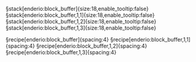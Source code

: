 §stack[enderio:block_buffer]{size:18,enable_tooltip:false}§stack[enderio:block_buffer,1,1]{size:18,enable_tooltip:false}§stack[enderio:block_buffer,1,2]{size:18,enable_tooltip:false}§stack[enderio:block_buffer,1,3]{size:18,enable_tooltip:false}

§recipe[enderio:block_buffer]{spacing:4}
§recipe[enderio:block_buffer,1,1]{spacing:4}
§recipe[enderio:block_buffer,1,2]{spacing:4}
§recipe[enderio:block_buffer,1,3]{spacing:4}
